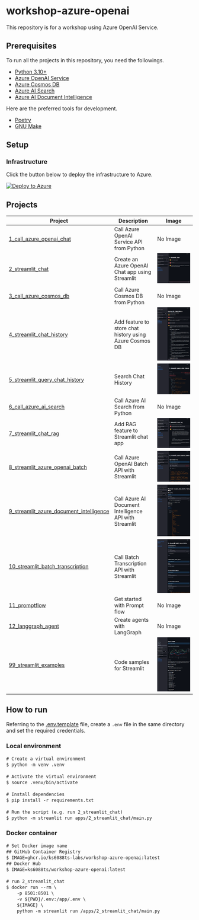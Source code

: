 # workshop-azure-openai

This repository is for a workshop using Azure OpenAI Service.

## Prerequisites

To run all the projects in this repository, you need the followings.

- [Python 3.10+](https://www.python.org/downloads/)
- [Azure OpenAI Service](https://azure.microsoft.com/en-us/products/ai-services/openai-service)
- [Azure Cosmos DB](https://azure.microsoft.com/en-us/products/cosmos-db/)
- [Azure AI Search](https://azure.microsoft.com/en-us/products/ai-services/ai-search)
- [Azure AI Document Intelligence](https://azure.microsoft.com/en-us/products/ai-services/ai-document-intelligence)

Here are the preferred tools for development.

- [Poetry](https://python-poetry.org/docs/#installation)
- [GNU Make](https://www.gnu.org/software/make/)

## Setup

### Infrastructure

Click the button below to deploy the infrastructure to Azure.

[![Deploy to Azure](https://aka.ms/deploytoazurebutton)](https://portal.azure.com/#create/Microsoft.Template/uri/https%3A%2F%2Fraw.githubusercontent.com%2Fks6088ts-labs%2Fbaseline-environment-on-azure-bicep%2Frefs%2Fheads%2Fmain%2Finfra%2Fscenarios%2Fworkshop-azure-openai%2Fazuredeploy.json)

## Projects

| Project                                                                                 | Description                                             | Image                                                                                                 |
| --------------------------------------------------------------------------------------- | ------------------------------------------------------- | ----------------------------------------------------------------------------------------------------- |
| [1_call_azure_openai_chat](apps/1_call_azure_openai_chat)                               | Call Azure OpenAI Service API from Python               | No Image                                                                                              |
| [2_streamlit_chat](apps/2_streamlit_chat)                                               | Create an Azure OpenAI Chat app using Streamlit         | ![2_streamlit_chat](./images/2_streamlit_chat.chat_page.png)                                          |
| [3_call_azure_cosmos_db](apps/3_call_azure_cosmos_db)                                   | Call Azure Cosmos DB from Python                        | No Image                                                                                              |
| [4_streamlit_chat_history](apps/4_streamlit_chat_history)                               | Add feature to store chat history using Azure Cosmos DB | ![4_streamlit_chat_history](./images/4_streamlit_chat_history.chat_page.png)                          |
| [5_streamlit_query_chat_history](apps/5_streamlit_query_chat_history)                   | Search Chat History                                     | ![5_streamlit_query_chat_history](./images/5_streamlit_query_chat_history.main.png)                   |
| [6_call_azure_ai_search](apps/6_call_azure_ai_search)                                   | Call Azure AI Search from Python                        | No Image                                                                                              |
| [7_streamlit_chat_rag](apps/7_streamlit_chat_rag)                                       | Add RAG feature to Streamlit chat app                   | ![7_streamlit_chat_rag](./images/7_streamlit_chat_rag.main.png)                                       |
| [8_streamlit_azure_openai_batch](apps/8_streamlit_azure_openai_batch)                   | Call Azure OpenAI Batch API with Streamlit              | ![8_streamlit_azure_openai_batch](./images/8_streamlit_azure_openai_batch.main.png)                   |
| [9_streamlit_azure_document_intelligence](apps/9_streamlit_azure_document_intelligence) | Call Azure AI Document Intelligence API with Streamlit  | ![9_streamlit_azure_document_intelligence](./images/9_streamlit_azure_document_intelligence.main.png) |
| [10_streamlit_batch_transcription](apps/10_streamlit_batch_transcription)               | Call Batch Transcription API with Streamlit             | ![10_streamlit_batch_transcription](./images/10_streamlit_batch_transcription.main.png)               |
| [11_promptflow](apps/11_promptflow)                                                     | Get started with Prompt flow                            | No Image                                                                                              |
| [12_langgraph_agent](apps/12_langgraph_agent)                                           | Create agents with LangGraph                            | No Image                                                                                              |
| [99_streamlit_examples](apps/99_streamlit_examples)                                     | Code samples for Streamlit                              | ![99_streamlit_examples](./images/99_streamlit_examples.explaindata.png)                              |

## How to run

Referring to the [.env.template](.env.template) file, create a `.env` file in the same directory and set the required credentials.

### Local environment

```shell
# Create a virtual environment
$ python -m venv .venv

# Activate the virtual environment
$ source .venv/bin/activate

# Install dependencies
$ pip install -r requirements.txt

# Run the script (e.g. run 2_streamlit_chat)
$ python -m streamlit run apps/2_streamlit_chat/main.py
```

### Docker container

```shell
# Set Docker image name
## GitHub Container Registry
$ IMAGE=ghcr.io/ks6088ts-labs/workshop-azure-openai:latest
## Docker Hub
$ IMAGE=ks6088ts/workshop-azure-openai:latest

# run 2_streamlit_chat
$ docker run --rm \
    -p 8501:8501 \
    -v ${PWD}/.env:/app/.env \
    ${IMAGE} \
    python -m streamlit run /apps/2_streamlit_chat/main.py
```
